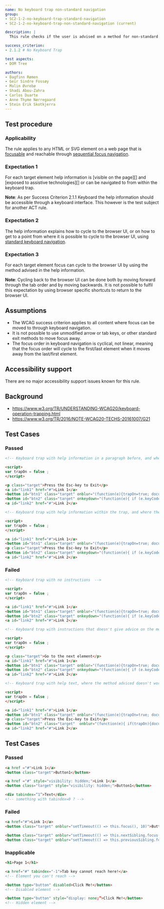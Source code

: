 ```yaml
---
name: No keyboard trap non-standard navigation
group:
- SC2-1-2-no-keyboard-trap-standard-navigation
- SC2-1-2-no-keyboard-trap-non-standard-navigation (current)

description: |
  This rule checks if the user is advised on a method for non-standard keyboard navigation to navigate through focusable content on a web page without becoming trapped in any element.

success_criterion: 
- 2.1.2 # No Keyboard Trap

test aspects:
- DOM Tree

authors:
- Dagfinn Rømen
- Geir Sindre Fossøy
- Malin Øvrebø
- Shadi Abou-Zahra
- Carlos Duarte
- Anne Thyme Nørregaard
- Stein Erik Skotkjerra
---
```


## Test procedure

### Applicability

The rule applies to any HTML or SVG element on a web page that is [focusable][] and reachable through [sequential focus navigation](https://www.w3.org/TR/html/editing.html#sequential-focus-navigation).


### Expectation 1

For each target element help information is [visible on the page][] and [exposed to assistive technologies][] or can be navigated to from within the keyboard trap.

**Note**: As per Success Criterion 2.1.1 Keyboard the help information should be accessible through a keyboard interface. This however is the test subject for another ACT rule.

### Expectation 2

The help information explains how to cycle to the browser UI, or on how to get to a point from where it is possible to cycle to the browser UI, using [standard keyboard navigation][].

### Expectation 3

For each target element focus can cycle to the browser UI by using the method advised in the help information.

**Note**: Cycling back to the browser UI can be done both by moving forward through the tab order and by moving backwards. It is not possible to fulfil this expectation by using browser specific shortcuts to return to the browser UI.

## Assumptions

- The WCAG success criterion applies to all content where focus can be moved to through keyboard navigation.
- It is not possible to use unmodified arrow or tab keys, or other standard exit methods to move focus away.
- The focus order in keyboard navigation is cyclical, not linear, meaning that the focus order will cycle to the first/last element when it moves away from the last/first element.

## Accessibility support

There are no major accessibility support issues known for this rule.

## Background

- https://www.w3.org/TR/UNDERSTANDING-WCAG20/keyboard-operation-trapping.html
- https://www.w3.org/TR/2016/NOTE-WCAG20-TECHS-20161007/G21

## Test Cases

### Passed

```html
<!-- Keyboard trap with help information in a paragraph before, and where the method adviced works -->

<script>
var trapOn = false ;
</script>

<p class="target">Press the Esc-key to Exit</p>
<a id="link1" href="#">Link 1</a>
<button id="btn1" class="target" onblur="(function(e){trapOn=true; document.getElementById('btn2').focus();})(event)">Button 1</button>
<button id="btn2" class="target" onkeydown="(function(e){ if (e.keyCode === 27){trapOn=false;document.getElementById('link2').focus();}})(event)" onblur="(function(e){ if(trapOn){document.getElementById('btn1').focus();}})(event)">Button 2</button>
<a id="link2" href="#">Link 2</a>
```

```html
<!-- Keyboard trap with help information within the trap, and where the method adviced works --> 

<script>
var trapOn = false ;
</script>

<a id="link1" href="#">Link 1</a>
<button id="btn1" class="target" onblur="(function(e){trapOn=true; document.getElementById('btn2').focus();})(event)">Button 1</button>
<p class="target">Press the Esc-key to Exit</p>
<button id="btn2" class="target" onkeydown="(function(e){ if (e.keyCode === 27){trapOn=false;document.getElementById('link2').focus();}})(event)" onblur="(function(e){ if(trapOn){document.getElementById('btn1').focus();}})(event)">Button 2</button>
<a id="link2" href="#">Link 2</a>
````


### Failed

```html
<!-- Keyboard trap with no instructions  -->

<script>
var trapOn = false ;
</script>

<a id="link1" href="#">Link 1</a>
<button id="btn1" class="target" onblur="(function(e){trapOn=true; document.getElementById('btn2').focus();})(event)">Button 1</button>
<button id="btn2" class="target" onkeydown="(function(e){ if (e.keyCode === 27){trapOn=false;document.getElementById('link2').focus();}})(event)" onblur="(function(e){ if(trapOn){document.getElementById('btn1').focus();}})(event)">Button 2</button>
<a id="link2" href="#">Link 2</a>
````

```html
<!-- Keyboard trap with instructions that doesn't give advice on the method for proceeding -->

<script>
var trapOn = false ;
</script>

<p class="target">Go to the next element</p>
<a id="link1" href="#">Link 1</a>
<button id="btn1" class="target" onblur="(function(e){trapOn=true; document.getElementById('btn2').focus();})(event)">Button 1</button>
<button id="btn2" class="target" onkeydown="(function(e){ if (e.keyCode === 27){trapOn=false;document.getElementById('link2').focus();}})(event)" onblur="(function(e){ if(trapOn){document.getElementById('btn1').focus();}})(event)">Button 2</button>
<a id="link2" href="#">Link 2</a>
````

```html
<!-- Keyboard trap with help text, where the method adviced doesn't work --> 

<script>
var trapOn = false ;
</script>

<a id="link1" href="#">Link 1</a>
<button id="btn1" class="target" onblur="(function(e){trapOn=true; document.getElementById('btn2').focus();})(event)">Button 1</button>
<p class="target">Press the Esc-key to Exit</p>
<button id="btn2" class="target"  onblur="(function(e){ if(trapOn){document.getElementById('btn1').focus();}})(event)">Button 2</button>
<a id="link2" href="#">Link 2</a>
```
## Test Cases

### Passed

```html
<a href ="#">Link 1</a>
<button class="target">Button1</button>
```

```html
<a href ="#" style="visibility: hidden;">Link 1</a>
<button class="target" style="visibility: hidden;">Button1</button>
```

```html
<div tabindex=“1”>Text</div>
<!-- something with tabindex=0 ? -->
```

### Failed

```html
<a href="#">Link 1</a>
<button class="target" onblur="setTimeout(() => this.focus(), 10)">Button1</button>
```

```html
<button class="target" onblur="setTimeout(() => this.nextSibling.focus(), 10)">Button1</button>
<button class="target" onblur="setTimeout(() => this.previousSibling.focus(), 10)">Button2</button>
```
### Inapplicable

```html
<h1>Page 1</h1>
```

```html
<a href="#" tabindex="-1">Tab key cannot reach here!</a>
<!-- Element you can't reach -->
```
```html
<button type="button" disabled>Click Me!</button>
<!-- Disabled element -->
```

```html
<button type="button" style=“display: none;”>Click Me!</button>
<!-- Hidden element -->
```

[focusable]: ../pages/algorithms/focusable.html
[standard keyboard navigation]: ../pages/algorithms/standard-keyboard-navigation.html

